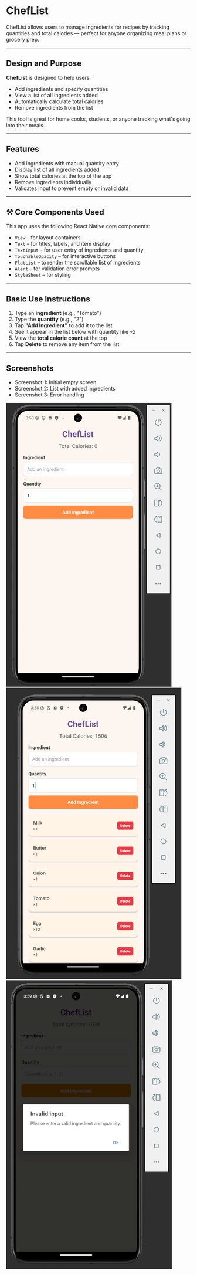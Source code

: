 # ChefList

ChefList allows users to manage ingredients for recipes by tracking quantities and total calories — perfect for anyone organizing meal plans or grocery prep.

---

## Design and Purpose

**ChefList** is designed to help users:
- Add ingredients and specify quantities
- View a list of all ingredients added
- Automatically calculate total calories
- Remove ingredients from the list

This tool is great for home cooks, students, or anyone tracking what's going into their meals.

---

## Features

- Add ingredients with manual quantity entry
- Display list of all ingredients added
- Show total calories at the top of the app
- Remove ingredients individually
- Validates input to prevent empty or invalid data

---

## ⚒ Core Components Used

This app uses the following React Native core components:

- `View` – for layout containers
- `Text` – for titles, labels, and item display
- `TextInput` – for user entry of ingredients and quantity
- `TouchableOpacity` – for interactive buttons
- `FlatList` – to render the scrollable list of ingredients
- `Alert` – for validation error prompts
- `StyleSheet` – for styling

---

## Basic Use Instructions

1. Type an **ingredient** (e.g., "Tomato")
2. Type the **quantity** (e.g., "2")
3. Tap **"Add Ingredient"** to add it to the list
4. See it appear in the list below with quantity like `×2`
5. View the **total calorie count** at the top
6. Tap **Delete** to remove any item from the list

---

## Screenshots
- Screenshot 1: Initial empty screen
- Screenshot 2: List with added ingredients
- Screenshot 3: Error handling


![alt text](Screenshots/main.png)
![alt text](Screenshots/add.png)
![alt text](Screenshots/error.png)